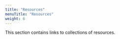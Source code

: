 ```yaml
---
title: "Resources"
menuTitle: "Resources"
weight: 6
---
```


This section contains links to collections of resources.